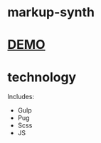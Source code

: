# markup-synth
# [DEMO](https://anastasiia-emets.github.io/markup-synth/dist/)
# technology
Includes:
- Gulp
- Pug
- Scss
- JS
